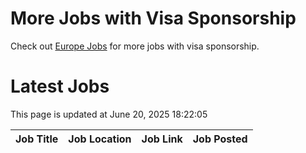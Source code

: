 # More Jobs with Visa Sponsorship

Check out [Europe Jobs](https://github.com/sureshparimi/europejobs#latest-jobs) for more jobs with visa sponsorship.

# Latest Jobs

This page is updated at June 20, 2025 18:22:05

| Job Title | Job Location | Job Link | Job Posted |
| --- | --- | --- | --- |
